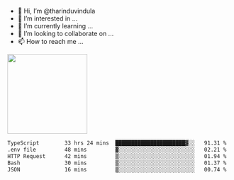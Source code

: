 - 👋 Hi, I’m @tharinduvindula
- 👀 I’m interested in ...
- 🌱 I’m currently learning ...
- 💞️ I’m looking to collaborate on ...
- 📫 How to reach me ...

<!---
tharinduvindula/tharinduvindula is a ✨ special ✨ repository because its `README.md` (this file) appears on your GitHub profile.
You can click the Preview link to take a look at your changes.
--->

<img height="180em" src="https://github-readme-stats.vercel.app/api?username=tharinduvindula&show_icons=true&hide_border=false&&count_private=true&include_all_commits=true" />


<!--START_SECTION:waka-->

```txt
TypeScript        33 hrs 24 mins  ██████████████████████▓░░   91.31 %
.env file         48 mins         ▓░░░░░░░░░░░░░░░░░░░░░░░░   02.21 %
HTTP Request      42 mins         ▒░░░░░░░░░░░░░░░░░░░░░░░░   01.94 %
Bash              30 mins         ▒░░░░░░░░░░░░░░░░░░░░░░░░   01.37 %
JSON              16 mins         ▒░░░░░░░░░░░░░░░░░░░░░░░░   00.74 %
```

<!--END_SECTION:waka-->
